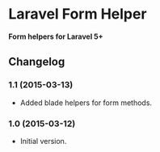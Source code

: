 # Laravel Form Helper

**Form helpers for Laravel 5+**

## Changelog

### 1.1 (2015-03-13)

- Added blade helpers for form methods.

### 1.0 (2015-03-12)

- Initial version.